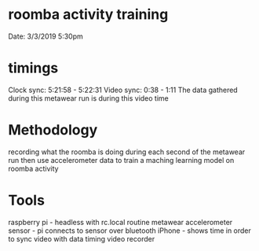 # roomba activity training
Date: 3/3/2019 5:30pm

# timings
Clock sync: 5:21:58 - 5:22:31
Video sync: 0:38 - 1:11
The data gathered during this metawear run is during this video time

# Methodology
recording what the roomba is doing during each second of the metawear run
then use accelerometer data to train a maching learning model on roomba activity

# Tools
raspberry pi - headless with rc.local routine
metawear accelerometer sensor - pi connects to sensor over bluetooth
iPhone - shows time in order to sync video with data timing
video recorder